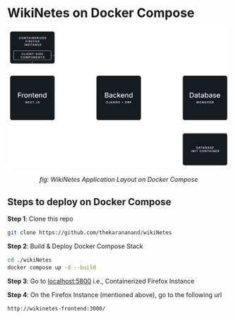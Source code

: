 # WikiNetes on Docker Compose

![WikiNetes Application Layout](./composeLayout.svg)
<div align='center'><i>fig: WikiNetes Application Layout on Docker Compose </i></div>

## Steps to deploy on Docker Compose

**Step 1**: Clone this repo 
``` bash
git clone https://github.com/thekarananand/wikiNetes
```

**Step 2**: Build & Deploy Docker Compose Stack
``` bash
cd ./wikiNetes
docker compose up -d --build
```

**Step 3**: Go to [localhost:5800](http://localhost:5800/) i.e., Containerized Firefox Instance

**Step 4**: On the Firefox Instance (mentioned above), go to the following url
```url
http://wikinetes-frontend:3000/
```